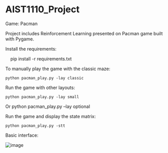 # AIST1110_Project
Game: Pacman

Project includes Reinforcement Learning presented on Pacman game built with Pygame.

Install the requirements:  

    pip install -r requirements.txt

To manually play the game with the classic maze:

    python pacman_play.py -lay classic
   
Run the game with other layouts:  
    
    python pacman_play.py -lay small
Or
    python pacman_play.py –lay optional

Run the game and display the state matrix:

    python pacman_play.py -stt

Basic interface:

![image](https://user-images.githubusercontent.com/100673497/209434251-702294e0-5d1c-4305-822f-de8149d35946.png)
